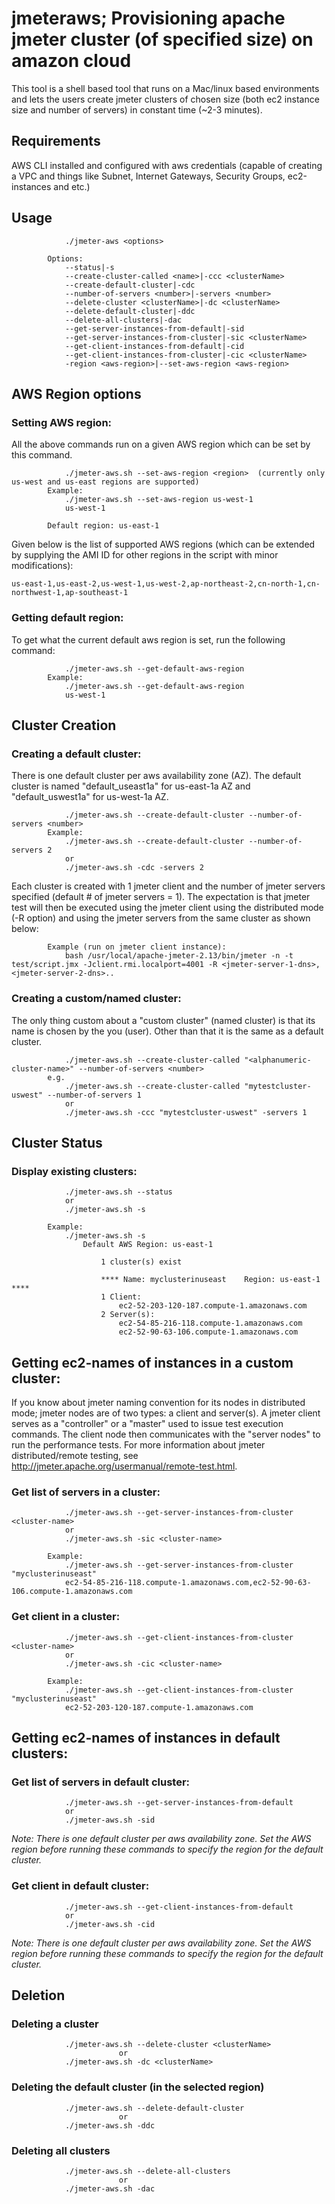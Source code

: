 # jmeteraws; Provisioning apache jmeter cluster (of specified size) on amazon cloud

This tool is a shell based tool that runs on a Mac/linux based environments and lets the users create jmeter clusters of chosen size (both ec2 instance size and number of servers) in constant time (~2-3 minutes).

## Requirements
AWS CLI installed and configured with aws credentials (capable of creating a VPC and things like Subnet, Internet Gateways, Security Groups, ec2-instances and etc.)

## Usage
				./jmeter-aws <options>
					
			Options:
				--status|-s
				--create-cluster-called <name>|-ccc <clusterName>
				--create-default-cluster|-cdc
				--number-of-servers <number>|-servers <number>
				--delete-cluster <clusterName>|-dc <clusterName>
				--delete-default-cluster|-ddc
				--delete-all-clusters|-dac
				--get-server-instances-from-default|-sid
				--get-server-instances-from-cluster|-sic <clusterName>
				--get-client-instances-from-default|-cid
				--get-client-instances-from-cluster|-cic <clusterName>
				-region <aws-region>|--set-aws-region <aws-region>

## AWS Region options
### Setting AWS region:

All the above commands run on a given AWS region which can be set by this command.

				./jmeter-aws.sh --set-aws-region <region>  (currently only us-west and us-east regions are supported)
			Example:
				./jmeter-aws.sh --set-aws-region us-west-1
				us-west-1
			
			Default region: us-east-1
			
Given below is the list of supported AWS regions (which can be extended by supplying the AMI ID for other regions in the script with minor modifications):
	
	us-east-1,us-east-2,us-west-1,us-west-2,ap-northeast-2,cn-north-1,cn-northwest-1,ap-southeast-1

### Getting default region:

To get what the current default aws region is set, run the following command:

				./jmeter-aws.sh --get-default-aws-region
			Example:
				./jmeter-aws.sh --get-default-aws-region
				us-west-1

## Cluster Creation
### Creating a default cluster:
There is one default cluster per aws availability zone (AZ). The default cluster is named "default_useast1a" for us-east-1a AZ and "default_uswest1a" for us-west-1a AZ.

				./jmeter-aws.sh --create-default-cluster --number-of-servers <number>
			Example:
				./jmeter-aws.sh --create-default-cluster --number-of-servers 2
				or
				./jmeter-aws.sh -cdc -servers 2

Each cluster is created with 1 jmeter client and the number of jmeter servers specified (default # of jmeter servers = 1). The expectation is that jmeter test will then be executed using the jmeter client using the distributed mode (-R option) and using the jmeter servers from the same cluster as shown below:

			Example (run on jmeter client instance):
				bash /usr/local/apache-jmeter-2.13/bin/jmeter -n -t test/script.jmx -Jclient.rmi.localport=4001 -R <jmeter-server-1-dns>,<jmeter-server-2-dns>..

### Creating a custom/named cluster:
The only thing custom about a "custom cluster" (named cluster) is that its name is chosen by the you (user). Other than that it is the same as a default cluster.

				./jmeter-aws.sh --create-cluster-called "<alphanumeric-cluster-name>" --number-of-servers <number>
			e.g.
				./jmeter-aws.sh --create-cluster-called "mytestcluster-uswest" --number-of-servers 1
				or
				./jmeter-aws.sh -ccc "mytestcluster-uswest" -servers 1

## Cluster Status
### Display existing clusters:
				./jmeter-aws.sh --status
				or 
				./jmeter-aws.sh -s

			Example:
				./jmeter-aws.sh -s
					Default AWS Region: us-east-1

						1 cluster(s) exist

						**** Name: myclusterinuseast	Region: us-east-1 ****
						1 Client:
							ec2-52-203-120-187.compute-1.amazonaws.com
						2 Server(s):
							ec2-54-85-216-118.compute-1.amazonaws.com
							ec2-52-90-63-106.compute-1.amazonaws.com


## Getting ec2-names of instances in a custom cluster:
If you know about jmeter naming convention for its nodes in distributed mode; jmeter nodes are of two types: a client and server(s). A jmeter client serves as a "controller" or a "master" used to issue test execution commands. The client node then communicates with the "server nodes" to run the performance tests. For more information about jmeter distributed/remote testing, see http://jmeter.apache.org/usermanual/remote-test.html.

### Get list of servers in a cluster:
				./jmeter-aws.sh --get-server-instances-from-cluster <cluster-name>
				or 
				./jmeter-aws.sh -sic <cluster-name>

			Example:
				./jmeter-aws.sh --get-server-instances-from-cluster "myclusterinuseast"
				ec2-54-85-216-118.compute-1.amazonaws.com,ec2-52-90-63-106.compute-1.amazonaws.com

### Get client in a cluster:
				./jmeter-aws.sh --get-client-instances-from-cluster <cluster-name>
				or 
				./jmeter-aws.sh -cic <cluster-name>

			Example:
				./jmeter-aws.sh --get-client-instances-from-cluster "myclusterinuseast"
				ec2-52-203-120-187.compute-1.amazonaws.com			


## Getting ec2-names of instances in default clusters:
### Get list of servers in default cluster:
				./jmeter-aws.sh --get-server-instances-from-default  
				or 
				./jmeter-aws.sh -sid			

*Note: There is one default cluster per aws availability zone. Set the AWS region before running these commands to specify the region for the default cluster.*


### Get client in default cluster:
				./jmeter-aws.sh --get-client-instances-from-default
				or 
				./jmeter-aws.sh -cid

*Note: There is one default cluster per aws availability zone. Set the AWS region before running these commands to specify the region for the default cluster.*

## Deletion
### Deleting a cluster
				./jmeter-aws.sh --delete-cluster <clusterName>
							or
				./jmeter-aws.sh -dc <clusterName>
				
### Deleting the default cluster (in the selected region)
				./jmeter-aws.sh --delete-default-cluster
							or
				./jmeter-aws.sh -ddc

### Deleting all clusters
				./jmeter-aws.sh --delete-all-clusters
							or
				./jmeter-aws.sh -dac
